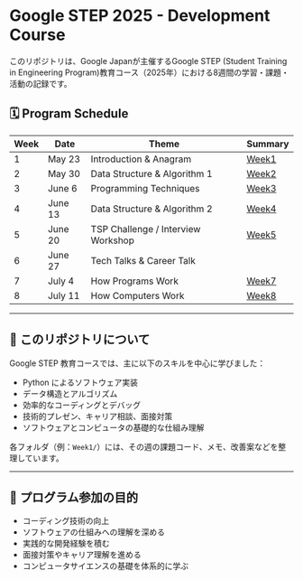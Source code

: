 # Google STEP 2025 - Development Course

このリポジトリは、Google Japanが主催するGoogle STEP (Student Training in Engineering Program)教育コース（2025年）における8週間の学習・課題・活動の記録です。

## 🗓 Program Schedule

| Week | Date     | Theme                                | Summary                            |
|------|----------|--------------------------------------|------------------------------------|
| 1    | May 23   | Introduction & Anagram               | [Week1](./Week1/)                  |
| 2    | May 30   | Data Structure & Algorithm 1         | [Week2](./Week2/)                  |
| 3    | June 6   | Programming Techniques               | [Week3](./Week3/)                  |
| 4    | June 13  | Data Structure & Algorithm 2         | [Week4](./Week4/)                  |
| 5    | June 20  | TSP Challenge / Interview Workshop   | [Week5](./Week5/)                  |
| 6    | June 27  | Tech Talks & Career Talk             |                                    |
| 7    | July 4   | How Programs Work                    | [Week7](./Week7/)                  |
| 8    | July 11  | How Computers Work                   | [Week8](./Week8/)                  |


---

## 📝 このリポジトリについて

Google STEP 教育コースでは、主に以下のスキルを中心に学びました：

- Python によるソフトウェア実装
- データ構造とアルゴリズム
- 効率的なコーディングとデバッグ
- 技術的プレゼン、キャリア相談、面接対策
- ソフトウェアとコンピュータの基礎的な仕組み理解

各フォルダ（例：`Week1/`）には、その週の課題コード、メモ、改善案などを整理しています。

---

## 🎯 プログラム参加の目的

- コーディング技術の向上  
- ソフトウェアの仕組みへの理解を深める  
- 実践的な開発経験を積む  
- 面接対策やキャリア理解を進める  
- コンピュータサイエンスの基礎を体系的に学ぶ

